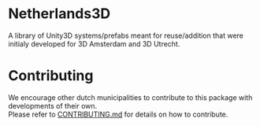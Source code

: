 # Netherlands3D

A library of Unity3D systems/prefabs meant for reuse/addition that were initialy developed for 3D Amsterdam and 3D Utrecht.<br>

# Contributing

We encourage other dutch municipalities to contribute to this package with developments of their own.<br>
Please refer to [CONTRIBUTING.md](CONTRIBUTING.md) for details on how to contribute.
